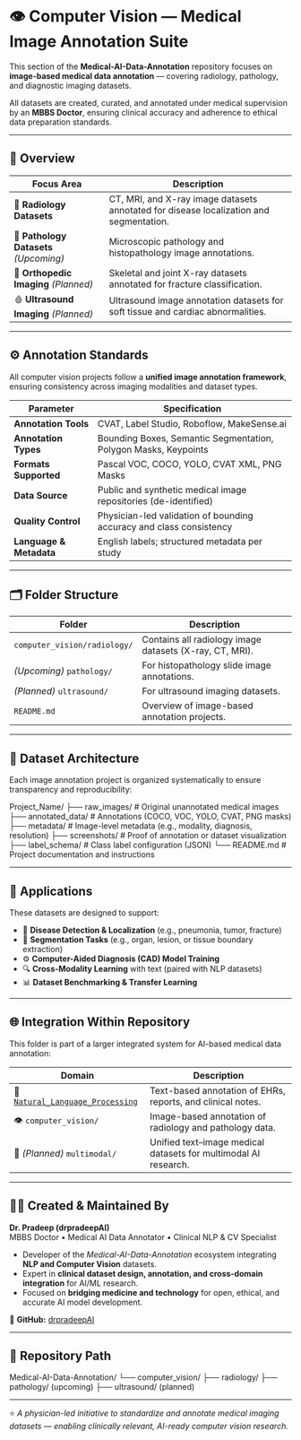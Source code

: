 # 👁️ Computer Vision — Medical Image Annotation Suite

This section of the **Medical-AI-Data-Annotation** repository focuses on **image-based medical data annotation** — covering radiology, pathology, and diagnostic imaging datasets.

All datasets are created, curated, and annotated under medical supervision by an **MBBS Doctor**, ensuring clinical accuracy and adherence to ethical data preparation standards.

---

## 🩻 Overview

| Focus Area | Description |
|-------------|-------------|
| 🧠 **Radiology Datasets** | CT, MRI, and X-ray image datasets annotated for disease localization and segmentation. |
| 🧫 **Pathology Datasets** *(Upcoming)* | Microscopic pathology and histopathology image annotations. |
| 🦴 **Orthopedic Imaging** *(Planned)* | Skeletal and joint X-ray datasets annotated for fracture classification. |
| 🩸 **Ultrasound Imaging** *(Planned)* | Ultrasound image annotation datasets for soft tissue and cardiac abnormalities. |

---

## ⚙️ Annotation Standards

All computer vision projects follow a **unified image annotation framework**, ensuring consistency across imaging modalities and dataset types.

| Parameter | Specification |
|------------|---------------|
| **Annotation Tools** | CVAT, Label Studio, Roboflow, MakeSense.ai |
| **Annotation Types** | Bounding Boxes, Semantic Segmentation, Polygon Masks, Keypoints |
| **Formats Supported** | Pascal VOC, COCO, YOLO, CVAT XML, PNG Masks |
| **Data Source** | Public and synthetic medical image repositories (de-identified) |
| **Quality Control** | Physician-led validation of bounding accuracy and class consistency |
| **Language & Metadata** | English labels; structured metadata per study |

---

## 🗂️ Folder Structure

| Folder | Description |
|---------|-------------|
| `computer_vision/radiology/` | Contains all radiology image datasets (X-ray, CT, MRI). |
| *(Upcoming)* `pathology/` | For histopathology slide image annotations. |
| *(Planned)* `ultrasound/` | For ultrasound imaging datasets. |
| `README.md` | Overview of image-based annotation projects. |

---

## 🧩 Dataset Architecture

Each image annotation project is organized systematically to ensure transparency and reproducibility:

Project_Name/
├── raw_images/ # Original unannotated medical images
├── annotated_data/ # Annotations (COCO, VOC, YOLO, CVAT, PNG masks)
├── metadata/ # Image-level metadata (e.g., modality, diagnosis, resolution)
├── screenshots/ # Proof of annotation or dataset visualization
├── label_schema/ # Class label configuration (JSON)
└── README.md # Project documentation and instructions

---

## 🧠 Applications

These datasets are designed to support:
- 🩻 **Disease Detection & Localization** (e.g., pneumonia, tumor, fracture)
- 🧩 **Segmentation Tasks** (e.g., organ, lesion, or tissue boundary extraction)
- ⚙️ **Computer-Aided Diagnosis (CAD) Model Training**
- 🔍 **Cross-Modality Learning** with text (paired with NLP datasets)
- 📊 **Dataset Benchmarking & Transfer Learning**

---

## 🌐 Integration Within Repository

This folder is part of a larger integrated system for AI-based medical data annotation:

| Domain | Description |
|---------|-------------|
| 🧠 [`Natural_Language_Processing`](../Natural_Language_Processing/) | Text-based annotation of EHRs, reports, and clinical notes. |
| 👁️ `computer_vision/` | Image-based annotation of radiology and pathology data. |
| 🔗 *(Planned)* `multimodal/` | Unified text–image medical datasets for multimodal AI research. |

---

## 👨‍⚕️ Created & Maintained By

**Dr. Pradeep (drpradeepAI)**  
MBBS Doctor • Medical AI Data Annotator • Clinical NLP & CV Specialist  

- Developer of the *Medical-AI-Data-Annotation* ecosystem integrating **NLP and Computer Vision** datasets.  
- Expert in **clinical dataset design, annotation, and cross-domain integration** for AI/ML research.  
- Focused on **bridging medicine and technology** for open, ethical, and accurate AI model development.  

🔗 **GitHub:** [drpradeepAI](https://github.com/drpradeepAI)

---

## 🧭 Repository Path
Medical-AI-Data-Annotation/
└── computer_vision/
├── radiology/
├── pathology/ (upcoming)
├── ultrasound/ (planned)

---

⭐ *A physician-led initiative to standardize and annotate medical imaging datasets — enabling clinically relevant, AI-ready computer vision research.*
